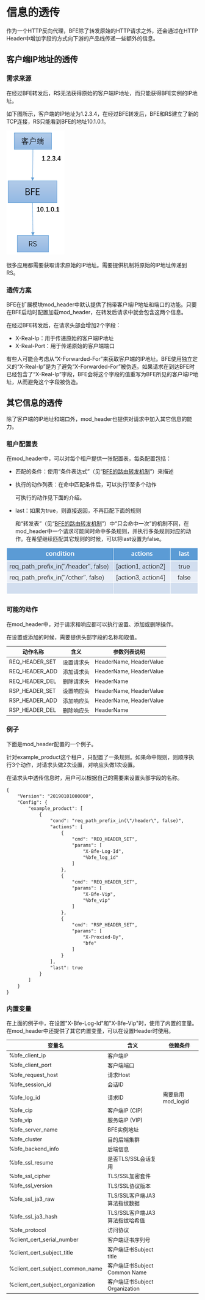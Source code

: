 # 信息的透传

作为一个HTTP反向代理，BFE除了转发原始的HTTP请求之外，还会通过在HTTP Header中增加字段的方式向下游的产品线传递一些额外的信息。

## 客户端IP地址的透传

### 需求来源

在经过BFE转发后，RS无法获得原始的客户端IP地址，而只能获得BFE实例的IP地址。

如下图所示，客户端的IP地址为1.2.3.4，在经过BFE转发后，BFE和RS建立了新的TCP连接，RS只能看到BFE的地址10.1.0.1。

![problem of client ip](./problem_of_client_ip.png)

很多应用都需要获取请求原始的IP地址。需要提供机制将原始的IP地址传递到RS。

### 透传方案

BFE在扩展模块mod_header中默认提供了捎带客户端IP地址和端口的功能。只要在BFE启动时配置加载mod_header，在转发后请求中就会包含这两个信息。

在经过BFE转发后，在请求头部会增加2个字段：

+ X-Real-Ip：用于传递原始的客户端IP地址
+ X-Real-Port：用于传递原始的客户端端口

有些人可能会考虑从“X-Forwarded-For”来获取客户端的IP地址。BFE使用独立定义的“X-Real-Ip”是为了避免“X-Forwarded-For”被伪造。如果请求在到达BFE时已经包含了“X-Real-Ip”字段，BFE会将这个字段的值重写为BFE所见的客户端IP地址，从而避免这个字段被伪造。

## 其它信息的透传

除了客户端的IP地址和端口外，mod_header也提供对请求中加入其它信息的能力。

### 租户配置表

在mod_header中，可以对每个租户提供一张配置表，每条配置包括：

+ 匹配的条件：使用“条件表达式”（见“[BFE的路由转发机制](../route/route.md)”）来描述

+ 执行的动作列表：在命中匹配条件后，可以执行1至多个动作

  可执行的动作见下面的介绍。

+ last：如果为true，则直接返回，不再匹配下面的规则

  和“转发表”（见“[BFE的路由转发机制](../route/route.md)”）中“只会命中一次”的机制不同，在mod_header中一个请求可能同时命中多条规则，并执行多条规则对应的动作。在希望继续匹配其它规则的时候，可以将last设置为false。

![mod_header conf](./mod_header_conf.png)

### 可能的动作

在mod_header中，对于请求和响应都可以执行设置、添加或删除操作。

在设置或添加的时候，需要提供头部字段的名称和取值。

| 动作名称       | 含义       | 参数列表说明            |
| -------------- | ---------- | ----------------------- |
| REQ_HEADER_SET | 设置请求头 | HeaderName, HeaderValue |
| REQ_HEADER_ADD | 添加请求头 | HeaderName, HeaderValue |
| REQ_HEADER_DEL | 删除请求头 | HeaderName              |
| RSP_HEADER_SET | 设置响应头 | HeaderName, HeaderValue |
| RSP_HEADER_ADD | 添加响应头 | HeaderName, HeaderValue |
| RSP_HEADER_DEL | 删除响应头 | HeaderName              |

### 例子

下面是mod_header配置的一个例子。

针对example_product这个租户，只配置了一条规则。如果命中规则，则顺序执行3个动作，对请求头做2次设置，对响应头做1次设置。

在请求头中透传信息时，用户可以根据自己的需要来设置头部字段的名称。

```
{
    "Version": "20190101000000",
    "Config": {
        "example_product": [
            {
                "cond": "req_path_prefix_in(\"/header\", false)",
                "actions": [
                    {
                        "cmd": "REQ_HEADER_SET",
                        "params": [
                            "X-Bfe-Log-Id",
                            "%bfe_log_id"
                        ]
                    },
                    {
                        "cmd": "REQ_HEADER_SET",
                        "params": [
                            "X-Bfe-Vip",
                            "%bfe_vip"
                        ]
                    },
                    {
                        "cmd": "RSP_HEADER_SET",
                        "params": [
                            "X-Proxied-By",
                            "bfe"
                        ]
                    }
                ],
                "last": true
            }
        ]
    }
}
```

### 内置变量

在上面的例子中，在设置"X-Bfe-Log-Id"和"X-Bfe-Vip"时，使用了内置的变量。在mod_header中还提供了其它内置变量，可以在设置Header时使用。

| 变量名                            | 含义                           | 依赖条件          |
| --------------------------------- | ------------------------------ | ----------------- |
| %bfe_client_ip                    | 客户端IP                       |                   |
| %bfe_client_port                  | 客户端端口                     |                   |
| %bfe_request_host                 | 请求Host                       |                   |
| %bfe_session_id                   | 会话ID                         |                   |
| %bfe_log_id                       | 请求ID                         | 需要启用mod_logid |
| %bfe_cip                          | 客户端IP (CIP)                 |                   |
| %bfe_vip                          | 服务端IP (VIP)                 |                   |
| %bfe_server_name                  | BFE实例地址                    |                   |
| %bfe_cluster                      | 目的后端集群                   |                   |
| %bfe_backend_info                 | 后端信息                       |                   |
| %bfe_ssl_resume                   | 是否TLS/SSL会话复用            |                   |
| %bfe_ssl_cipher                   | TLS/SSL加密套件                |                   |
| %bfe_ssl_version                  | TLS/SSL协议版本                |                   |
| %bfe_ssl_ja3_raw                  | TLS/SSL客户端JA3算法指纹数据   |                   |
| %bfe_ssl_ja3_hash                 | TLS/SSL客户端JA3算法指纹哈希值 |                   |
| %bfe_protocol                     | 访问协议                       |                   |
| %client_cert_serial_number        | 客户端证书序列号               |                   |
| %client_cert_subject_title        | 客户端证书Subject title        |                   |
| %client_cert_subject_common_name  | 客户端证书Subject Common Name  |                   |
| %client_cert_subject_organization | 客户端证书Subject Organization |                   |